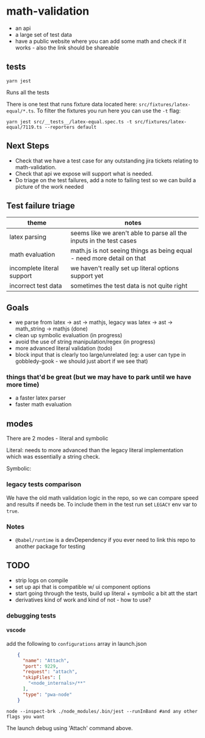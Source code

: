 # math-validation

- an api
- a large set of test data
- have a public website where you can add some math and check if it works - also the link should be shareable

## tests

```shell 
yarn jest
```

Runs all the tests

There is one test that runs fixture data located here: `src/fixtures/latex-equal/*.ts`. To filter the fixtures you run here you can use the `-t` flag:

```shell
yarn jest src/__tests__/latex-equal.spec.ts -t src/fixtures/latex-equal/7119.ts --reporters default
```

## Next Steps

* Check that we have a test case for any outstanding jira tickets relating to math-validation.
* Check that api we expose will support what is needed.
* Do triage on the test failures, add a note to failing test so we can build a picture of the work needed


## Test failure triage

| theme                      | notes                                                                  |
|----------------------------|------------------------------------------------------------------------|
| latex parsing              | seems like we aren't able to parse all the inputs in the test cases    |
| math evaluation            | math.js is not seeing things as being equal - need more detail on that |
| incomplete literal support | we haven't really set up literal options support yet                   |
| incorrect test data        | sometimes the test data is not quite right                             |


## Goals 

* we parse from latex -> ast -> mathjs, legacy was latex -> ast -> math_string -> mathjs (done)
* clean up symbolic evaluation (in progress)
* avoid the use of string manipulation/regex (in progress)
* more advanced literal validation (todo)
* block input that is clearly too large/unrelated (eg: a user can type in gobbledy-gook - we should just abort if we see that)

### things that'd be great (but we may have to park until we have more time)

* a faster latex parser
* faster math evaluation

## modes 

There are 2 modes - literal and symbolic

Literal: needs to more advanced than the legacy literal implementation which was essentially a string check.

Symbolic: 


### legacy tests comparison

We have the old math validation logic in the repo, so we can compare speed and results if needs be. To include them in the test run  set `LEGACY` env var to `true`. 


### Notes

* `@babel/runtime` is a devDependency if you ever need to link this repo to another package for testing

## TODO
* strip logs on compile
* set up api that is compatible w/ ui component options 
* start going through the tests, build up literal + symbolic a bit att the start
* derivatives kind of work and kind of not - how to use?


### debugging tests

#### vscode 
add the following to `configurations` array in launch.json
```json
    {
      "name": "Attach",
      "port": 9229,
      "request": "attach",
      "skipFiles": [
        "<node_internals>/**"
      ],
      "type": "pwa-node"
    }
```

```shell
node --inspect-brk ./node_modules/.bin/jest --runInBand #and any other flags you want 
```
The launch debug using 'Attach' command above.
